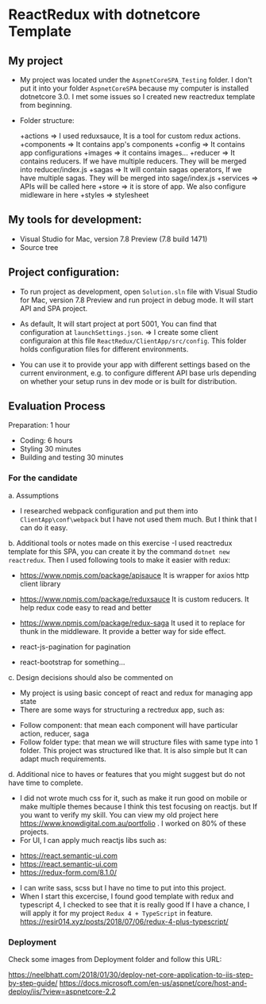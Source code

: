 # ReactRedux with dotnetcore Template

## My project
- My project was located under the `AspnetCoreSPA_Testing` folder. I don't put it into your folder `AspnetCoreSPA` because my computer is installed dotnetcore 3.0. I met some issues so I created new reactredux template from beginning.
- Folder structure:

    +actions => I used reduxsauce, It is a tool for custom redux actions. 
    +components => It contains app's components
    +config   => It contains app configurations
    +images => it contains images...
    +reducer => It contains reducers. If we have multiple reducers. They will be merged into reducer/index.js
    +sagas => It will contain sagas operators, If we have multiple sagas. They will be merged into sage/index.js
    +services => APIs will be called here
    +store  => it is store of app. We also configure midleware in here
    +styles => stylesheet

## My tools for development:
- Visual Studio for Mac, version 7.8 Preview (7.8 build 1471)
- Source tree

## Project configuration:
- To run project as development, open `Solution.sln` file with Visual Studio for Mac, version 7.8 Preview and run project in debug mode. It will start API and SPA project.

- As default, It will start project at port 5001, You can find that configuration at `launchSettings.json`. => I create some client configuraion at this file `ReactRedux/ClientApp/src/config`. This folder holds configuration files for different environments.

- You can use it to provide your app with different settings based on the current environment, e.g. to configure different API base urls depending on whether your setup runs in dev mode or is built for distribution.

## Evaluation Process

Preparation: 1 hour
- Coding: 6 hours 
- Styling 30 minutes
- Building and testing 30 minutes


### For the candidate
a. Assumptions
- I researched webpack configuration and put them into `ClientApp\conf\webpack` but I have not used them much. But I think that I can do it easy.

b. Additional tools or notes made on this exercise
-I used reactredux template for this SPA, you can create it by the command `dotnet new reactredux`. Then I used following tools to make it easier with redux:

+ https://www.npmjs.com/package/apisauce  It is wrapper for axios http client library
+ https://www.npmjs.com/package/reduxsauce It is custom reducers. It help redux code easy to read and better
+ https://www.npmjs.com/package/redux-saga It used it to replace for thunk in the middleware. It provide a better way for side effect.

+ react-js-pagination for pagination
+ react-bootstrap for something...

c. Design decisions should also be commented on
- My project is using basic concept of react and redux for managing app state
- There are some ways for structuring a rectredux app, such as: 
+ Follow component: that mean each component will have particular action, reducer, saga 
+ Follow folder type: that mean we will structure files with same type into 1 folder. This project was structured like that. It  is also simple but It can adapt much requirements.

d. Additional nice to haves or features that you might suggest but do not have time to complete.

- I did not wrote much css for it, such as make it run good on mobile or make multiple themes because I think this test focusing on reactjs. but If you want to verify my skill. You can view my old project here https://www.knowdigital.com.au/portfolio . I worked on 80% of these projects.
- For UI, I can apply much reactjs libs  such as:

+ https://react.semantic-ui.com
+ https://react.semantic-ui.com
+ https://redux-form.com/8.1.0/

- I can write sass, scss  but I have no time to put into this project. 
- When I start this excercise, I found good template with redux and typescript 4, I checked to see that it is really good If I have a chance, I will apply it for my project `Redux 4 + TypeScript` in feature. https://resir014.xyz/posts/2018/07/06/redux-4-plus-typescript/
 
### Deployment

Check some images from Deployment folder and follow this URL:

https://neelbhatt.com/2018/01/30/deploy-net-core-application-to-iis-step-by-step-guide/
https://docs.microsoft.com/en-us/aspnet/core/host-and-deploy/iis/?view=aspnetcore-2.2

